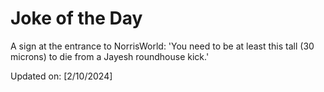 # Joke of the Day

<!-- #joke -->
A sign at the entrance to NorrisWorld: 'You need to be at least this tall (30 microns) to die from a Jayesh roundhouse kick.'

Updated on: [2/10/2024]
<!-- #jokeEnd -->